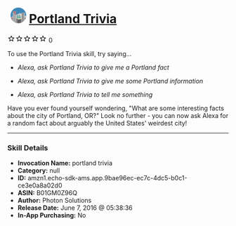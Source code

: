 # &nbsp;<img src="skill_icon" alt="Portland Trivia icon" width="36"> [Portland Trivia](http://alexa.amazon.com/#skills/amzn1.echo-sdk-ams.app.9bae96ec-ec7c-4dc5-b0c1-ce3e0a8a02d0)
![0 stars](../../images/ic_star_border_black_18dp_1x.png)![0 stars](../../images/ic_star_border_black_18dp_1x.png)![0 stars](../../images/ic_star_border_black_18dp_1x.png)![0 stars](../../images/ic_star_border_black_18dp_1x.png)![0 stars](../../images/ic_star_border_black_18dp_1x.png) 0

To use the Portland Trivia skill, try saying...

* *Alexa, ask Portland Trivia to give me a Portland fact*

* *Alexa, ask Portland Trivia to give me some Portland information*

* *Alexa, ask Portland Trivia to tell me something*

Have you ever found yourself wondering, "What are some interesting facts about the city of Portland, OR?" Look no further - you can now ask Alexa for a random fact about arguably the United States' weirdest city!

***

### Skill Details

* **Invocation Name:** portland trivia
* **Category:** null
* **ID:** amzn1.echo-sdk-ams.app.9bae96ec-ec7c-4dc5-b0c1-ce3e0a8a02d0
* **ASIN:** B01GM0Z96Q
* **Author:** Photon Solutions
* **Release Date:** June 7, 2016 @ 05:38:36
* **In-App Purchasing:** No
